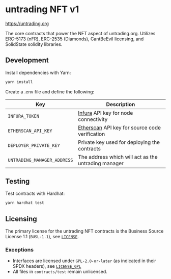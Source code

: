 # untrading NFT v1

https://untrading.org

The core contracts that power the NFT aspect of untrading.org. Utilizes ERC-5173 (nFR), ERC-2535 (Diamonds), CantBeEvil licensing, and SolidState solidity libraries.

## Development

Install dependencies with Yarn:

```bash
yarn install
```

Create a .env file and define the following:

| Key                         | Description                                                              |
| --------------------------- | ------------------------------------------------------------------------ |
| `INFURA_TOKEN`              | [Infura](https://www.infura.io/) API key for node connectivity           |
| `ETHERSCAN_API_KEY`         | [Etherscan](https://etherscan.io//) API key for source code verification |
| `DEPLOYER_PRIVATE_KEY`      | Private key used for deploying the contracts                             |
| `UNTRADING_MANAGER_ADDRESS` | The address which will act as the untrading manager                      |

## Testing

Test contracts with Hardhat:

```bash
yarn hardhat test
```

## Licensing

The primary license for the untrading NFT contracts is the Business Source License 1.1 (`BUSL-1.1`), see [`LICENSE`](./LICENSE).

### Exceptions

- Interfaces are licensed under `GPL-2.0-or-later` (as indicated in their SPDX headers), see [`LICENSE_GPL`](./LICENSE_GPL)
- All files in `contracts/test` remain unlicensed.